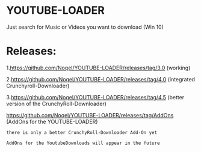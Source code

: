 # YOUTUBE-LOADER
 Just search for Music or Videos you want to download (Win 10)
# Releases:

1.https://github.com/Noqel/YOUTUBE-LOADER/releases/tag/3.0 (working)

2.https://github.com/Noqel/YOUTUBE-LOADER/releases/tag/4.0 (integrated Crunchyroll-Downloader)

3.https://github.com/Noqel/YOUTUBE-LOADER/releases/tag/4.5 (better version of the CrunchyRoll-Downloader)

  https://github.com/Noqel/YOUTUBE-LOADER/releases/tag/AddOns (AddOns for the YOUTUBE-LOADER)
    
    there is only a better CrunchyRoll-Downloader Add-On yet
    
    AddOns for the YoutubeDownloads will appear in the future
